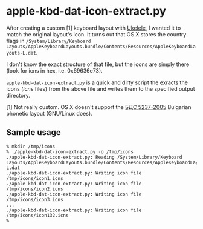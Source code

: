 # apple-kbd-dat-icon-extract.py

After creating a custom [1] keyboard layout with
[Ukelele](http://scripts.sil.org/cms/scripts/page.php?site_id=nrsi&id=ukelele),
I wanted it to match the original layout's icon.  It turns out that OS X stores
the country flags in
`/System/Library/Keyboard Layouts/AppleKeyboardLayouts.bundle/Contents/Resources/AppleKeyboardLayouts-L.dat`.

I don't know the exact structure of that file, but the icons are simply
there (look for icns in hex, i.e. 0x69636e73).

`apple-kbd-dat-icon-extract.py` is a quick and dirty script the exracts the
icons (*icns* files) from the above file and writes them to the specified
output directory.


[1] Not really custom.  OS X doesn't support the [БДС
5237-2005](http://www.metodii.com/bds52372005.pdf) Bulgarian phonetic layout
(GNU/Linux does).


## Sample usage

```
% mkdir /tmp/icons
% ./apple-kbd-dat-icon-extract.py -o /tmp/icons
./apple-kbd-dat-icon-extract.py: Reading /System/Library/Keyboard Layouts/AppleKeyboardLayouts.bundle/Contents/Resources/AppleKeyboardLayouts-L.dat
./apple-kbd-dat-icon-extract.py: Writing icon file /tmp/icons/icon1.icns
./apple-kbd-dat-icon-extract.py: Writing icon file /tmp/icons/icon2.icns
./apple-kbd-dat-icon-extract.py: Writing icon file /tmp/icons/icon3.icns
...
./apple-kbd-dat-icon-extract.py: Writing icon file /tmp/icons/icon132.icns
%
```
